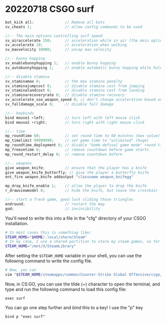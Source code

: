 # 20220718 CSGO surf

```java
bot_kick all;              // Remove all bots
sv_cheats 1;               // allow config commands to be used

//-- The main options controlling surf speed
sv_airaccelerate 150;      // acceleration while in air (the main option - must be 150)
sv_accelerate 10;          // acceleration when walking
sv_maxvelocity 10000;      // uncap max velocity

//-- bunny hopping
sv_enablebunnyhopping 1;   // enable bunny hopping
sv_autobunnyhopping 1;     // enable automatic bunny hopping while holding space

//-- disable stamina
sv_staminamax 0;           // the max stamina penalty
sv_staminajumpcost 0;      // disable stamina cost from jumping
sv_staminalandcost 0;      // disable stamina cost from landing
sv_staminarecoveryrate 0;  // disable stamina recovery
sv_accelerate_use_weapon_speed 0; // don't change acceleration based on player weapon
sv_falldamage_scale 0;     // disable fall damage

//-- keybinds
bind mouse1 +left;         // turn left with left mouse click
bind mouse2 +right;        // turn right with right mouse click

//-- time
mp_roundtime 60;           // set round time to 60 minutes (max value)
mp_timelimit 99999999;     // set game time to "unlimited" (huge)
mp_roundtime_deployment 0; // disable "bomb defusal game mode" round time
mp_freezetime 0;           // remove countdown before game starts
mp_round_restart_delay 0;  // remove countdown before

//-- weapons
give weapon_knife;         // ensure that the player has a knife
give weapon_knife_butterfly; // give the player a butterfly knife
ent_fire weapon_knife addoutput "classname weapon_knifegg"

mp_drop_knife_enable 1;    // allow the player to drop the knife
r_drawviewmodel 0;         // hide the knife, but leave the crosshair

//-- start a fresh game, good luck sliding those triangles
endround;                  // restart the map
god;                       // invincibility
```

You'll need to write this into a file in the "cfg" directory of your CSGO installation.

```bash
# In most cases this is something like:
STEAM_HOME="$HOME/.local/share/Steam"
# In my case, I use a shared partition to store my steam games, so for me its:
STEAM_HOME="/mnt/X/SteamLibrary"
```

After setting the `$STEAM_HOME` variable in your shell, you can use the following command to write the config file.

```bash
# Now, you can 
vim "$STEAM_HOME/steamapps/common/Counter-Strike Global Offensive/csgo/cfg/surf.cfg"
```

Now, in CS:GO, you can use the tilde (~) character to open the terminal, and type and run the following command to load this config file:

```shell
exec surf
```

You can go one step further and _bind_ this to a key! I use the "p" key

```shell
bind p "exec surf"
```
